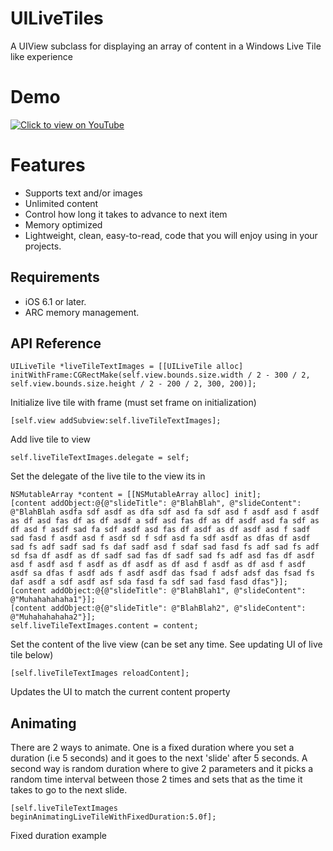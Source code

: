 # UILiveTiles
A UIView subclass for displaying an array of content in a Windows Live Tile like experience

# Demo
[![Click to view on YouTube](http://img.youtube.com/vi/PwamWy_GG50/0.jpg)](http://www.youtube.com/watch?v=PwamWy_GG50)

# Features

* Supports text and/or images
* Unlimited content
* Control how long it takes to advance to next item
* Memory optimized
* Lightweight, clean, easy-to-read, code that you will enjoy using in your projects.

## Requirements

* iOS 6.1 or later.
* ARC memory management.

## API Reference

```obj-c
UILiveTile *liveTileTextImages = [[UILiveTile alloc] initWithFrame:CGRectMake(self.view.bounds.size.width / 2 - 300 / 2, self.view.bounds.size.height / 2 - 200 / 2, 300, 200)];
```
Initialize live tile with frame (must set frame on initialization)
 
```obj-c 
[self.view addSubview:self.liveTileTextImages];
```
Add live tile to view

```obj-c
self.liveTileTextImages.delegate = self;
```
Set the delegate of the live tile to the view its in

```obj-c
NSMutableArray *content = [[NSMutableArray alloc] init];
[content addObject:@{@"slideTitle": @"BlahBlah", @"slideContent": @"BlahBlah asdfa sdf asdf as dfa sdf asd fa sdf asd f asdf asd f asdf as df asd fas df as df asdf a sdf asd fas df as df asdf asd fa sdf as df asd f asdf sad fa sdf asdf asd fas df asdf as df asdf asd f sadf sad fasd f asdf asd f asdf sd f sdf asd fa sdf asdf as dfas df asdf sad fs adf sadf sad fs daf sadf asd f sdaf sad fasd fs adf sad fs adf sd fsa df asdf as df sadf sad fas df sadf sad fs adf asd fas df asdf asd f asdf asd f asdf as df asdf as df asd f asdf as df asd f asdf asdf sa dfas f asdf ads f asdf asdf das fsad f adsf adsf das fsad fs daf asdf a sdf asdf asf sda fasd fa sdf sad fasd fasd dfas"}];
[content addObject:@{@"slideTitle": @"BlahBlah1", @"slideContent": @"Muhahahahaha1"}];
[content addObject:@{@"slideTitle": @"BlahBlah2", @"slideContent": @"Muhahahahaha2"}];
self.liveTileTextImages.content = content;
```
Set the content of the live view (can be set any time. See updating UI of live tile below)

```obj-c
[self.liveTileTextImages reloadContent];
```
Updates the UI to match the current content property

## Animating
There are 2 ways to animate. One is a fixed duration where you set a duration (i.e 5 seconds) and it goes to the next 'slide' after 5 seconds. A second way is random duration where to give 2 parameters and it picks a random time interval between those 2 times and sets that as the time it takes to go to the next slide.
```obj-c
[self.liveTileTextImages beginAnimatingLiveTileWithFixedDuration:5.0f];
```
Fixed duration example

